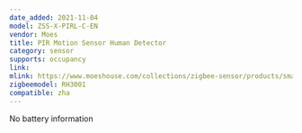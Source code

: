 ```yaml
---
date_added: 2021-11-04
model: ZSS-X-PIRL-C-EN
vendor: Moes
title: PIR Motion Sensor Human Detector
category: sensor
supports: occupancy
link: 
mlink: https://www.moeshouse.com/collections/zigbee-sensor/products/smart-zigbee-pir-motion-sensor-human-sensor-detector
zigbeemodel: RH3001
compatible: zha
---
```

No battery information

